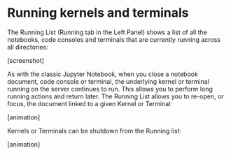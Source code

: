 # Running kernels and terminals

The Running List (Running tab in the Left Panel) shows a list of all the
notebooks, code consoles and terminals that are currently running across all
directories:

[screenshot]

As with the classic Jupyter Notebook, when you close a notebook document, code
console or terminal, the underlying kernel or terminal running on the server
continues to run. This allows you to perform long running actions and return
later. The Running List allows you to re-open, or focus, the document linked to
a given Kernel or Terminal:

[animation]

Kernels or Terminals can be shutdown from the Running list:

[animation]